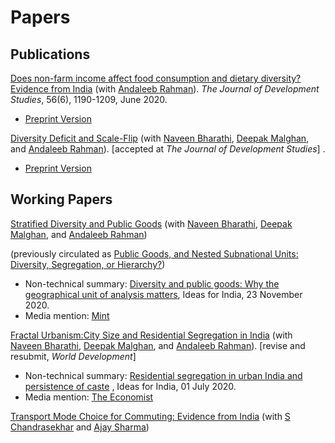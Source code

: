 # Papers



## Publications

[Does non-farm income affect food consumption and dietary diversity? Evidence from India](https://www.tandfonline.com/doi/abs/10.1080/00220388.2019.1640871?journalCode=fjds20) (with [Andaleeb Rahman](https://www.google.com/url?q=https%3A%2F%2Fsites.google.com%2Fview%2Fandaleebrahman%2F&sa=D&sntz=1&usg=AFQjCNEqaM2hbyCnOjcGOq2fbk543YOeEQ)). *The Journal of Development Studies*, 56(6), 1190-1209, June 2020.  

- [Preprint Version](https://www.google.com/url?q=https%3A%2F%2Fwww.dropbox.com%2Fs%2Fc4rd277iohktgxe%2FARSM%28NonFarmDietaryDiversity%29Preprint.pdf%3Fdl%3D0&sa=D&sntz=1&usg=AFQjCNHf_wrS5iEh8Y5DwIucnLbghumPjQ)

[Diversity Deficit and Scale-Flip](https://www.google.com/url?q=https%3A%2F%2Fwww.tandfonline.com%2Fdoi%2Ffull%2F10.1080%2F00220388.2020.1802011&sa=D&sntz=1&usg=AFQjCNExpgC1mfA0uZdWReniJ9LsEBudoQ) (with [Naveen Bharathi](https://www.google.com/url?q=https%3A%2F%2Fsites.google.com%2Fsite%2Fnaveenbharathi%2Fhome&sa=D&sntz=1&usg=AFQjCNEowK4qt19STjYsbO99-pJZVv_jAg), [Deepak Malghan](http://www.google.com/url?q=http%3A%2F%2Fwww.iimb.ac.in%2Fuser%2F44%2Fdeepak-malghan&sa=D&sntz=1&usg=AFQjCNGWX5buViX3-7LdADQUP5zl_lUXEg), and [Andaleeb Rahman](https://www.google.com/url?q=https%3A%2F%2Fsites.google.com%2Fview%2Fandaleebrahman%2F&sa=D&sntz=1&usg=AFQjCNEqaM2hbyCnOjcGOq2fbk543YOeEQ)). [accepted at *The Journal of Development Studies*] .

- [Preprint Version](https://www.google.com/url?q=https%3A%2F%2Fwww.dropbox.com%2Fs%2Fq4qu5sy9h74zabn%2FscaleFlipWP.pdf&sa=D&sntz=1&usg=AFQjCNF9D5J7vWiJFt4UbgAeEnm1GSDMQQ)



## Working Papers

[Stratified Diversity and Public Goods](https://www.dropbox.com/s/xhir5hk536i7xlt/StratDivPreprint.pdf?dl=0) (with [Naveen Bharathi](https://www.google.com/url?q=https%3A%2F%2Fsites.google.com%2Fsite%2Fnaveenbharathi%2Fhome&sa=D&sntz=1&usg=AFQjCNEowK4qt19STjYsbO99-pJZVv_jAg), [Deepak Malghan](http://www.google.com/url?q=http%3A%2F%2Fwww.iimb.ac.in%2Fuser%2F44%2Fdeepak-malghan&sa=D&sntz=1&usg=AFQjCNGWX5buViX3-7LdADQUP5zl_lUXEg), and [Andaleeb Rahman](https://www.google.com/url?q=https%3A%2F%2Fsites.google.com%2Fview%2Fandaleebrahman%2F&sa=D&sntz=1&usg=AFQjCNEqaM2hbyCnOjcGOq2fbk543YOeEQ))

(previously circulated as [Public Goods, and Nested Subnational Units:  Diversity, Segregation, or Hierarchy?](https://www.dropbox.com/s/innq7eyh2905dam/DivSegHie_PreprintFeb2019.pdf?dl=0))

- Non-technical summary: [Diversity and public goods: Why the geographical unit of analysis matters](https://www.google.com/url?q=https%3A%2F%2Fwww.ideasforindia.in%2Ftopics%2Fgovernance%2Fdiversity-and-public-goods-why-the-geographical-unit-of-analysis-matters.html&sa=D&sntz=1&usg=AFQjCNGEJUoEPPEKw7GIrDR5t7xsBl0H4w), Ideas for India, 23 November 2020. 
- Media mention: [Mint](https://www.google.com/url?q=https%3A%2F%2Fwww.livemint.com%2FPolitics%2FSNxvpkiDcejxNS6FhJvOkK%2FCaste-system-in-India-influences-provisioning-of-public-good.html&sa=D&sntz=1&usg=AFQjCNF5R0SNbXcXXllwDv4a1TudnlnQ_A)



[Fractal Urbanism:City Size and Residential Segregation in India](https://www.google.com/url?q=https%3A%2F%2Fosf.io%2Fpreprints%2Fsocarxiv%2F3ycrb%2F&sa=D&sntz=1&usg=AFQjCNEEQ9JWCRcRQHQig6RrMCMvmxotyQ) (with [Naveen Bharathi](https://www.google.com/url?q=https%3A%2F%2Fsites.google.com%2Fsite%2Fnaveenbharathi%2Fhome&sa=D&sntz=1&usg=AFQjCNEowK4qt19STjYsbO99-pJZVv_jAg), [Deepak Malghan](http://www.google.com/url?q=http%3A%2F%2Fwww.iimb.ac.in%2Fuser%2F44%2Fdeepak-malghan&sa=D&sntz=1&usg=AFQjCNGWX5buViX3-7LdADQUP5zl_lUXEg), and [Andaleeb Rahman](https://www.google.com/url?q=https%3A%2F%2Fsites.google.com%2Fview%2Fandaleebrahman%2F&sa=D&sntz=1&usg=AFQjCNEqaM2hbyCnOjcGOq2fbk543YOeEQ)).  [revise and resubmit, *World Development*]

- Non-technical summary: [Residential segregation in urban India and persistence of caste](https://www.google.com/url?q=https%3A%2F%2Fwww.ideasforindia.in%2Ftopics%2Furbanisation%2Fresidential-segregation-in-urban-india-and-persistence-of-caste-i.html&sa=D&sntz=1&usg=AFQjCNGLiM36265tJjTMZSRQqp9msFD1Gg) , Ideas for India, 01 July 2020.
- Media mention: [The Economist](https://www.google.com/url?q=https%3A%2F%2Fwww.economist.com%2Fasia%2F2020%2F07%2F23%2Feven-as-india-urbanises-caste-discrimination-remains-rife&sa=D&sntz=1&usg=AFQjCNFJqOjgV0i-lshsPuHVnaoaX80OQg)



[Transport Mode Choice for Commuting: Evidence from India](https://www.google.com/url?q=https%3A%2F%2Fwww.dropbox.com%2Fs%2F9xkffzqx8wrk2jq%2FCMS_TransportChoice.pdf%3Fdl%3D0&sa=D&sntz=1&usg=AFQjCNEZl3mA--OsQ25M2wLo9YcSw9a1iw) (with [S Chandrasekhar](http://www.google.com/url?q=http%3A%2F%2Fwww.igidr.ac.in%2Ffaculty%2Fchandra%2F&sa=D&sntz=1&usg=AFQjCNEAvvFdIJaYscXc-u3AiI0yVVWOTw) and [Ajay Sharma](https://www.google.com/url?q=https%3A%2F%2Fsites.google.com%2Fsite%2Fajayiim2015%2Fhome&sa=D&sntz=1&usg=AFQjCNGqIPYJ_vjHXwX-s1jNRZdgSFbuZQ))